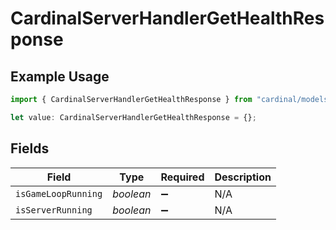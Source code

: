 # CardinalServerHandlerGetHealthResponse

## Example Usage

```typescript
import { CardinalServerHandlerGetHealthResponse } from "cardinal/models/components";

let value: CardinalServerHandlerGetHealthResponse = {};
```

## Fields

| Field               | Type                | Required            | Description         |
| ------------------- | ------------------- | ------------------- | ------------------- |
| `isGameLoopRunning` | *boolean*           | :heavy_minus_sign:  | N/A                 |
| `isServerRunning`   | *boolean*           | :heavy_minus_sign:  | N/A                 |